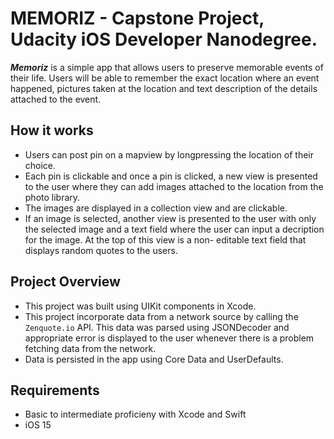 # MEMORIZ - Capstone Project, Udacity iOS Developer Nanodegree. 
***Memoriz*** is a simple app that allows users to preserve memorable events of their life. Users will be able to remember the exact location where an event happened, pictures taken at the location and text description of the details attached to the event.

## How it works
- Users can post pin on a mapview by longpressing the location of their choice. 
- Each pin is clickable and once a pin is clicked, a new view is presented to the user where they can add images attached to the location from the photo library.
- The images are displayed in a collection view and are clickable.
- If an image is selected, another view is presented to the user with only the selected image and a text field where the user can input a decription for the image. At the top of this view is a non- editable text field that displays random quotes to the users. 

## Project Overview
- This project was built using UIKit components in Xcode.
- This project incorporate data from a network source by calling the `Zenquote.io` API. This data was parsed using JSONDecoder and appropriate error is displayed to the user whenever there is a problem fetching data from the network. 
- Data is persisted in the app using Core Data and UserDefaults. 

## Requirements
- Basic to intermediate proficieny with Xcode and Swift
- iOS 15
